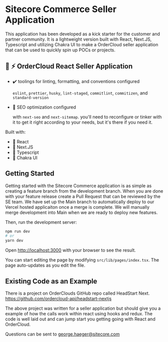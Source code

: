# Sitecore Commerce Seller Application

This application has been developed as a kick starter for the customer and partner community. It is a lightweight version built with React, Next.JS, Typescript and utilizing Chakra UI to make a OrderCloud seller application that can be used to quickly spin up POCs or projects.

## 🔋 ⚡ OrderCloud React Seller Application

- ✔️ toolings for linting, formatting, and conventions configured

  `eslint`, `prettier`, `husky`, `lint-staged`, `commitlint`, `commitizen`, and `standard-version`

- 🔎 SEO optimization configured

  with `next-seo` and `next-sitemap`. you'll need to reconfigure or tinker with it to get it right according to your needs, but it's there if you need it.

Built with:

- 🎨 React
- 🎨 Next.JS
- 🎨 Typescript
- 🎨 Chakra UI

## Getting Started

Getting started with the Sitecore Commerce application is as simple as creating a feature branch from the development branch. When you are done with your feature release create a Pull Request that can be reviewed by the SE team.  We have set up the Main branch to automatically deploy to our Vercel hosted applicaiton once a merge is complete. We will manually merge development into Main when we are ready to deploy new features. 

Then, run the development server:

```bash
npm run dev
# or
yarn dev
```

Open [http://localhost:3000](http://localhost:3000) with your browser to see the result.

You can start editing the page by modifying `src/lib/pages/index.tsx`. The page auto-updates as you edit the file.


## Existing Code as an Example  

There is a project on OrderClouds GitHub repo called HeadStart Next.
https://github.com/ordercloud-api/headstart-nextjs

The above project was written for a seller application but should give you a example of how the calls work within react using hooks and redux. The code is well laid out and can jump start you getting going with React and OrderCloud.

Questions can be sent to george.haeger@sitecore.com
